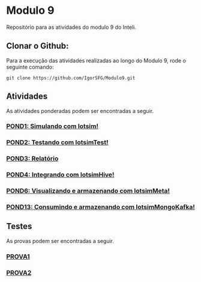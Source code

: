 # Modulo 9
Repositório para as atividades do modulo 9 do Inteli.

## Clonar o Github:
Para a execução das atividades realizadas ao longo do Modulo 9, rode o seguinte comando:
```
git clone https://github.com/IgorSFG/Modulo9.git
```

## Atividades
As atividades ponderadas podem ser encontradas a seguir.

### [POND1: Simulando com Iotsim!](https://github.com/IgorSFG/Modulo9/tree/main/src/pond1)

### [POND2: Testando com IotsimTest!](https://github.com/IgorSFG/Modulo9/tree/main/src/pond2)

### [POND3: Relatório](https://github.com/IgorSFG/Modulo9/tree/main/src/pond3)

### [POND4: Integrando com IotsimHive!](https://github.com/IgorSFG/Modulo9/tree/main/src/pond4)

### [POND6: Visualizando e armazenando com IotsimMeta!](https://github.com/IgorSFG/Modulo9/tree/main/src/pond6)

### [POND13: Consumindo e armazenando com IotsimMongoKafka!](https://github.com/IgorSFG/Modulo9/tree/main/src/pond13)

## Testes
As provas podem ser encontradas a seguir.
### [PROVA1](https://github.com/IgorSFG/Modulo9/tree/main/tests/prova1)
### [PROVA2](https://github.com/IgorSFG/Modulo9/tree/main/tests/prova2)
